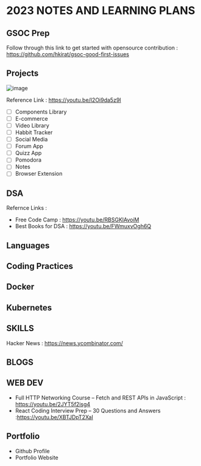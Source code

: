 # 2023 NOTES AND LEARNING PLANS

## GSOC Prep

Follow through this link to get started with opensource contribution : https://github.com/hkirat/gsoc-good-first-issues

## Projects

![image](https://user-images.githubusercontent.com/64985447/215831770-9a168a56-934f-4b0f-9817-330f0179f0a7.png)


Reference Link : https://youtu.be/I2Oi9da5z9I

- [ ] Components Library
- [ ] E-commerce
- [ ] Video Library
- [ ] Habbit Tracker
- [ ] Social Media
- [ ] Forum App
- [ ] Quizz App
- [ ] Pomodora
- [ ] Notes
- [ ] Browser Extension

## DSA

Refernce Links :

- Free Code Camp : https://youtu.be/RBSGKlAvoiM
- Best Books for DSA : https://youtu.be/FWmuxvOgh6Q

## Languages

## Coding Practices

## Docker

## Kubernetes

## SKILLS

Hacker News : https://news.ycombinator.com/

## BLOGS

## WEB DEV

- Full HTTP Networking Course – Fetch and REST APIs in JavaScript : https://youtu.be/2JYT5f2isg4
- React Coding Interview Prep – 30 Questions and Answers :https://youtu.be/XBTJDpT2XaI

## Portfolio

- Github Profile
- Portfolio Website
